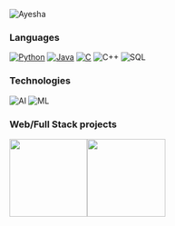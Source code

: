 ![Ayesha](https://github.com/AyeshaSiddi/AyeshaSiddi/blob/main/Ayesha-min.gif?raw=true)
### Languages

[![Python](https://img.shields.io/badge/-Python-fff?&logo=python)](https://github.com/adamalston?tab=repositories&q=&type=&language=python)
[![Java](https://img.shields.io/badge/-Java-fff?&logo=Java&logoColor=007396)](https://github.com/adamalston?tab=repositories&q=&type=&language=java)
[![C](https://img.shields.io/badge/-C-fff?&logo=C)](https://github.com/adamalston?tab=repositories&q=&type=&language=c)
![C++](https://img.shields.io/badge/-C++-fff?&logo=c%2b%2b&logoColor=00599C)
![SQL](https://img.shields.io/badge/-SQL-fff?&logo=SQL&logoColor=336791)


### Technologies

![AI](https://img.shields.io/badge/Ai-Aritifical%20Intelligence-blue)
![ML](https://img.shields.io/badge/ML-Machine%20Learning-red)

### Web/Full Stack projects



<a href="AyeshaSiddi.github.io"><img height="137.3px" src="https://github-readme-stats.vercel.app/api?username=AyeshaSiddi&hide_title=true&hide_border=true&show_icons=true&include_all_commits=true&count_private=true&line_height=21&text_color=000&icon_color=000&bg_color=0,ea6161,ffc64d,fffc4d,52fa5a&theme=graywhite" /><!-- wi*quL3fcV --><img height="137.3px" src="https://github-readme-stats.vercel.app/api/top-langs/?username=adilshehzad786&hide=html&hide_title=true&hide_border=true&layout=compact&langs_count=7&exclude_repo=comp426&text_color=000&icon_color=fff&bg_color=0,52fa5a,4dfcff,c64dff&theme=graywhite" /></a>
